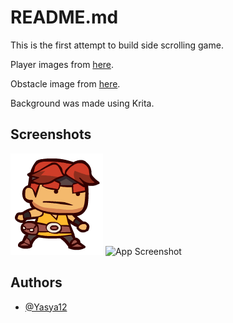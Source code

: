 
# README.md

This is the first attempt to build side scrolling game.

Player images from [here](https://www.pngwing.com/en/free-png-ptkmz/download).

Obstacle image from [here](https://www.pngwing.com/en/free-png-yjpos/download).

Background was made using Krita.

## Screenshots
![title](images/player.png)
![App Screenshot](pack://application:,,,/images/bacfin.png)

## Authors

- [@Yasya12](https://github.com/Yasya12)

